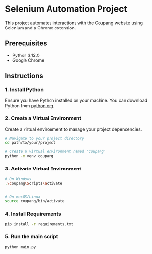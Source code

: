 # Selenium Automation Project

This project automates interactions with the Coupang website using Selenium and a Chrome extension.

## Prerequisites

- Python 3.12.0
- Google Chrome

## Instructions

### 1. Install Python

Ensure you have Python installed on your machine. You can download Python from [python.org](https://www.python.org/downloads/).

### 2. Create a Virtual Environment

Create a virtual environment to manage your project dependencies.

```bash
# Navigate to your project directory
cd path/to/your/project

# Create a virtual environment named 'coupang'
python -m venv coupang
```
### 3. Activate Virtual Environment

```bash
# On Windows
.\coupang\Scripts\activate


# On macOS/Linux
source coupang/bin/activate
```

### 4. Install Requirements
```bash
pip install -r requirements.txt
```

### 5. Run the main script

```bash
python main.py
```
